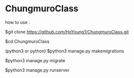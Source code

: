 # ChungmuroClass


how to use : 

$git clone https://github.com/HoYoung1/ChungmuroClass.git

$cd ChungmuroClass

(python3 or python)
$python3 manage.py makemigrations

$python3 manage.py migrate

$python3 manage.py runserver
